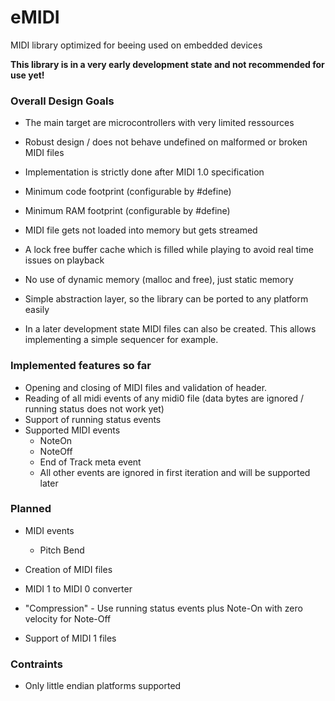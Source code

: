 # eMIDI
MIDI library optimized for beeing used on embedded devices

**This library is in a very early development state and not recommended for use yet!**

### Overall Design Goals ###
  * The main target are microcontrollers with very limited ressources

  * Robust design / does not behave undefined on malformed or broken MIDI files
  * Implementation is strictly done after MIDI 1.0 specification
  * Minimum code footprint (configurable by #define)
  * Minimum RAM footprint (configurable by #define)
  * MIDI file gets not loaded into memory but gets streamed
  * A lock free buffer cache which is filled while playing to avoid real time issues on playback
  * No use of dynamic memory (malloc and free), just static memory
  * Simple abstraction layer, so the library can be ported to any platform easily

  * In a later development state MIDI files can also be created. This allows implementing a
    simple sequencer for example.

### Implemented features so far ###

  * Opening and closing of MIDI files and validation of header.
  * Reading of all midi events of any midi0 file (data bytes are ignored / running status does not work yet)
  * Support of running status events
  * Supported MIDI events
    * NoteOn
    * NoteOff
    * End of Track meta event
    * All other events are ignored in first iteration and will be supported later

### Planned ###
  * MIDI events
    * Pitch Bend

  * Creation of MIDI files
  * MIDI 1 to MIDI 0 converter
  * "Compression" - Use running status events plus Note-On with zero velocity for Note-Off
  * Support of MIDI 1 files

### Contraints ###
  * Only little endian platforms supported

